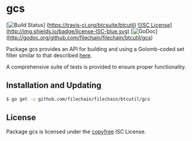 # gcs

[![Build Status](http://img.shields.io/travis/btcsuite/btcutil.svg)]
(https://travis-ci.org/btcsuite/btcutil) [![ISC License]
(http://img.shields.io/badge/license-ISC-blue.svg)](http://copyfree.org)
[![GoDoc](https://godoc.org/github.com/filechain/filechain/btcutil/gcs?status.png)]
(http://godoc.org/github.com/filechain/filechain/btcutil/gcs)

Package gcs provides an API for building and using a Golomb-coded set filter
similar to that described [here](http://giovanni.bajo.it/post/47119962313/golomb-coded-sets-smaller-than-bloom-filters).

A comprehensive suite of tests is provided to ensure proper functionality.

## Installation and Updating

```bash
$ go get -u github.com/filechain/filechain/btcutil/gcs
```

## License

Package gcs is licensed under the [copyfree](http://copyfree.org) ISC
License.
